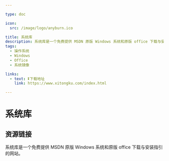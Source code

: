 ```yaml
---

type: doc

icon:
  src: /image/logo/anyburn.ico

title: 系统库
description: 系统库是一个免费提供 MSDN 原版 Windows 系统和原版 office 下载与安装指引的网站。
tags:
  - 操作系统
  - Windows
  - Office
  - 系统镜像

links:
  - text: ⏬下载地址
    link: https://www.xitongku.com/index.html

---
```


<ShowLogo />

# 系统库

<ShowTags />

<ShowBreadcrumb />

## 资源链接

<ShowLinks />

系统库是一个免费提供 MSDN 原版 Windows 系统和原版 office 下载与安装指引的网站。
